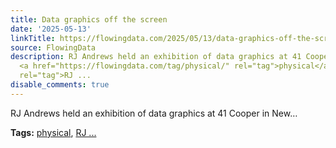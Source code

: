 ```yaml
---
title: Data graphics off the screen
date: '2025-05-13'
linkTitle: https://flowingdata.com/2025/05/13/data-graphics-off-the-screen/
source: FlowingData
description: RJ Andrews held an exhibition of data graphics at 41 Cooper in New&#8230;<p><strong>Tags:</strong>
  <a href="https://flowingdata.com/tag/physical/" rel="tag">physical</a>, <a href="https://flowingdata.com/tag/rj-andrews/"
  rel="tag">RJ ...
disable_comments: true
---
```

RJ Andrews held an exhibition of data graphics at 41 Cooper in New&#8230;<p><strong>Tags:</strong> <a href="https://flowingdata.com/tag/physical/" rel="tag">physical</a>, <a href="https://flowingdata.com/tag/rj-andrews/" rel="tag">RJ ...